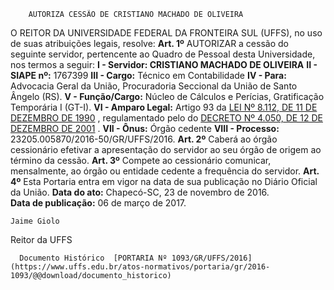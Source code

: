         AUTORIZA CESSÃO DE CRISTIANO MACHADO DE OLIVEIRA  

 O REITOR DA UNIVERSIDADE FEDERAL DA FRONTEIRA SUL (UFFS), no uso de suas atribuições legais, resolve:   **Art. 1º** AUTORIZAR a cessão do seguinte servidor, pertencente ao Quadro de Pessoal desta Universidade, nos termos a seguir: **I - Servidor: CRISTIANO MACHADO DE OLIVEIRA**  **II - SIAPE nº:** 1767399 **III - Cargo:** Técnico em Contabilidade **IV - Para:** Advocacia Geral da União, Procuradoria Seccional da União de Santo Ângelo (RS). **V - Função/Cargo:** Núcleo de Cálculos e Perícias, Gratificação Temporária I (GT-I). **VI - Amparo Legal:** Artigo 93 da [LEI Nº 8.112, DE 11 DE DEZEMBRO DE 1990](http://www.planalto.gov.br/ccivil_03/leis/l8112cons.htm)  , regulamentado pelo do [DECRETO Nº 4.050, DE 12 DE DEZEMBRO DE 2001](http://www.planalto.gov.br/ccivil_03/decreto/2001/D4050.htm)  . **VII - Ônus:** Órgão cedente **VIII - Processo:** 23205.005870/2016-50/GR/UFFS/2016.   **Art. 2º** Caberá ao órgão cessionário efetivar a apresentação do servidor ao seu órgão de origem ao término da cessão.   **Art. 3º** Compete ao cessionário comunicar, mensalmente, ao órgão ou entidade cedente a frequência do servidor.   **Art. 4º** Esta Portaria entra em vigor na data de sua publicação no Diário Oficial da União.      **Data do ato:** Chapecó-SC, 23 de novembro de 2016.   
 **Data de publicação:**  06 de março de 2017. 

    Jaime Giolo   
 Reitor da UFFS 

      Documento Histórico  [PORTARIA Nº 1093/GR/UFFS/2016](https://www.uffs.edu.br/atos-normativos/portaria/gr/2016-1093/@@download/documento_historico)     
      